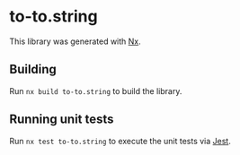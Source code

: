 # to-to.string

This library was generated with [Nx](https://nx.dev).

## Building

Run `nx build to-to.string` to build the library.

## Running unit tests

Run `nx test to-to.string` to execute the unit tests via [Jest](https://jestjs.io).
